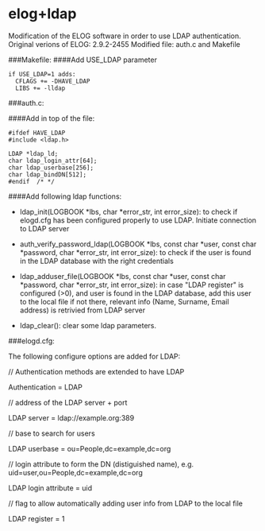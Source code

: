 elog+ldap
====

Modification of the ELOG software in order to use LDAP authentication.
Original verions of ELOG: 2.9.2-2455
Modified file: auth.c and Makefile

###Makefile:
####Add USE_LDAP parameter
```
if USE_LDAP=1 adds:
  CFLAGS += -DHAVE_LDAP
  LIBS += -lldap
```

###auth.c:

####Add in top of the file:
```
#ifdef HAVE_LDAP
#include <ldap.h>

LDAP *ldap_ld;
char ldap_login_attr[64];
char ldap_userbase[256];
char ldap_bindDN[512];
#endif  /* */
```

####Add following ldap functions:

- ldap_init(LOGBOOK *lbs, char *error_str, int error_size):
to check if elogd.cfg has been configured properly to use LDAP. Initiate connection to LDAP server

- auth_verify_password_ldap(LOGBOOK *lbs, const char *user, const char *password, char *error_str, int error_size):
to check if the user is found in the LDAP database with the right credentials

- ldap_adduser_file(LOGBOOK *lbs, const char *user, const char *password, char *error_str, int error_size):
in case "LDAP register" is configured (>0), and user is found in the LDAP database, add this user to the local file if not there, relevant info (Name, Surname, Email address) is retrivied from LDAP server

- ldap_clear():
clear some ldap parameters.


###elogd.cfg:

The following configure options are added for LDAP:

// Authentication methods are extended to have LDAP

Authentication = LDAP

// address of the LDAP server + port

LDAP server = ldap://example.org:389

// base to search for users

LDAP userbase = ou=People,dc=example,dc=org

// login attribute to form the DN (distiguished name), e.g. uid=user,ou=People,dc=example,dc=org

LDAP login attribute = uid

// flag to allow automatically adding user info from LDAP to the local file

LDAP register = 1
